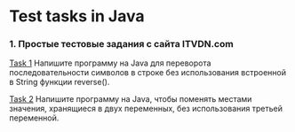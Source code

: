 # Test tasks in Java

### 1. Простые тестовые задания с сайта ITVDN.com
[Task 1] 
	Напишите программу на Java для переворота последовательности символов в строке без использования встроенной в String функции reverse().
	
[Task 2]
	Напишите программу на Java, чтобы поменять местами значения, хранящиеся в двух переменных, без использования третьей переменной.


[Task 1]: https://github.com/AntonAgalakov/Test-tasks-in-Java/tree/master/Tasks_from_site_1/Task1/src/ru/ag
[Task 2]: https://github.com/AntonAgalakov/Test-tasks-in-Java/tree/master/Tasks_from_site_1/Task2/src/ru/ag
